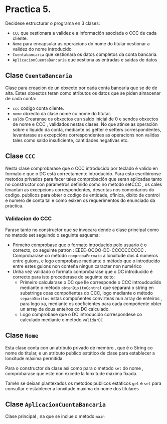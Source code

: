 # Practica 5.
Decidese estructurar o programa en 3 clases:
* `CCC` que xestionara a validez e a información asociada o CCC de cada cliente.
* `Nome` para encapsular as operacions do nome do titular xestionar a validez do nome introducido
* `Cuentabancaria` que xestionara os datos completos da conta bancaria.
* `AplicacionCuentaBancaria` que xestiona as entradas e saidas de datos 

## Clase `CuentaBancaria` 
Clase para creacion de un obxecto por cada conta bancaria que se de de alta.
Estes obxectos teran como atributos os datos que se piden almacenar de cada conta:
* `ccc` codigo conta cliente.
* `nome` obxecto da clase nome co nome do titutar.
* `saldo`
Crearanse os obxectos cun saldo inicial de 0 e sendos obxectos de nome e CCC , validados nestas clases.
No que atinxe as operación sobre o liquido da conta, mediante os getter e setters correspondentes, levantarase as excepcións correspondentes as operacions non validas tales como saldo insuficiente, cantidades negativas etc.

## Clase `CCC`
Nesta clase comprobarase que o CCC introducido por teclado é valido en formato e que o DC está correctamente introducido. Para esto escribironse metodos privados para facer tales comprobación que seran aplicadas tanto no constructor con parametros definido como no metodo setCCC , os cales levantan as excepcions correspondentes, descritas nos comentarios do codigo. publicos para obter o codigo de entidade, ofinica, dixito de control e numero de conta tal e como esixen os requerimentos do enunciado da práctica.
### Validacion do CCC
Farase tanto no constructor que se invocara dende a clase principal como no metodo set seguindo o seguinte esquema: 
- Primeiro comprobase que o formato introducido polo usuario é o correcto, co seguinte patron : EEEE-OOOO-DD-CCCCCCCCCC . Comprobarase co método `comprobaFormato` a lonxitude dos 4 numeros entre guions, e logo comprobase mediante o método que o introducido entre estes guions non conteña ningun caracter non numérico
- Unha vez validado o formato comprobarase que o DC introducido é correcto para isto procederase do seguinte xeito:
    - Primeiro calcularase o DC que lle corresponde o CCC introudcudido mediante o método `obtenDixitoControl` que separará o string en substrings coas compoñentes do CCC, logo mediante o método `separaDixitos` estas compoñentes convirteas nun array de enteiros , para logo xa, mediante os coeficientes para cada compoñente obter un array de dous enteiros co DC calculado.
    - Logo comprobase que o DC introducido correspondese co calculado mediante o método `validarDC`
## Clase `Nome`
Esta clase conta con un atributo privado de membro , que é o String co nome do titular, e un atributo publico estático de clase para establecer a lonxitude máxima permitida.

Para o constructor da clase asi como para o metodo `set` do nome , comprobarase que este non excede la lonxitude máxima fixada.

Tamén se deixan plantexados os metodos publicos estáticos `get` e `set` para consultar e establecer a lonxitude maxima do nome dos titulares

## Clase `AplicacionCuentaBancaria`
Clase principal , na que se inclue o método `main`
